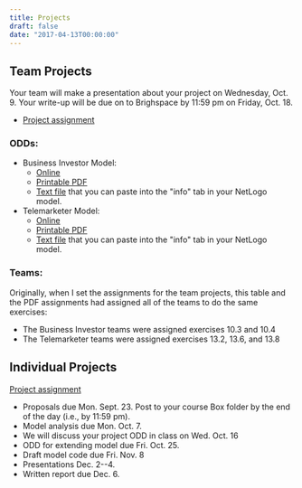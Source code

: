 ```yaml
---
title: Projects
draft: false
date: "2017-04-13T00:00:00"
---
```


## Team Projects

Your team will make a presentation about your project on Wednesday, Oct. 9. 
Your write-up will be due on to Brighspace by 11:59 pm on Friday, Oct. 18.

* [Project assignment](/assignment/TeamProjectAssignment.pdf)

### ODDs:

* Business Investor Model:
  * [Online](/projects/business_investor_odd)
  * [Printable PDF](/files/odd/business_investor_odd.pdf)
  * [Text file](/files/odd/business_investor_odd.md) that you can paste into 
    the "info" tab in your NetLogo model.
* Telemarketer Model:
  * [Online](/projects/telemarketer_odd)
  * [Printable PDF](/files/odd/telemarketer_odd.pdf)
  * [Text file](/files/odd/telemarketer_odd.md) that you can paste into the 
    "info" tab in your NetLogo model.

### Teams:

Originally, when I set the assignments for the team projects, this table and 
the PDF assignments had assigned all of the teams to do the same exercises:
  * The Business Investor teams were assigned exercises 10.3 and 10.4 
  * The Telemarketer teams were assigned exercises 13.2, 13.6, and 13.8
  

<!--
| Team # |       Project      |                     Members                 |      Exercises     |
|-------:|:------------------:|:-------------------------------------------:|:------------------:|
|   1    |  Business Investor |   Allister Barnes, Davis Kornblum           |   10.3, 10.4, 11.2 |
|   2    |  Business Investor |   Mairin Boyle, Marisa Kim                  |   10.3, 10.4, 11.2 |
|   3    |  Business Investor |   Michelle Gordon, Tara Menon               |   10.3, 10.4, 11.2 |
|   4    |  Business Investor | Sarah Habeck, Clark Kaminsky, Nolan Siegel  |   10.3, 10.4, 11.2 |
|   5    |  Business Investor |   Yasmeen Minniefield, Precious Ukachukwu   |   10.3, 10.4, 11.2 |
|   6    |  Telemarketer      |   Madeline Allen, Daniel Gonzalez           |   13.2, 13.3, 13.5 |
|   7    |  Telemarketer      |   Zachary Bloom, 'Ana Stringer              |   13.2, 13.3, 13.4 |
|   8    |  Telemarketer      |   Natalie Elliott, Ben Gode, Robin Young    |   13.2, 13.4, 13.5 |
|   9    |  Telemarketer      |   Tanya Iyer, Tatiana Singleton             |   13.2, 13.6, 13.8 |
|  10    |  Telemarketer      | Joshua McDuffie, Miguel Moravec, Mostafa Farhadian  | 13.2, 13.5, 13.7 |
--> 

## Individual Projects

[Project assignment](/assignment/ResearchProjectAssignment.pdf)

* Proposals due Mon. Sept. 23. Post to your course Box folder by the end of 
  the day (i.e., by 11:59 pm).
* Model analysis due Mon. Oct. 7.
* We will discuss your project ODD in class on Wed. Oct. 16
* ODD for extending model due Fri. Oct. 25.
* Draft model code due Fri. Nov. 8
* Presentations Dec. 2--4.
* Written report due Dec. 6.

<!--
### Presentation Schedule

| Monday Dec. 2       | Wednesday Dec. 4    |
|:-------------------:|:-------------------:|
| Maddie Allen        | Allister Barnes     |
| Mostafa Farhadan    | Zachary Bloom       |
| Ben Gode            | Marin Boyle         |
| Daniel Gonzalez     | Natalie Elliot      |
| Sarah Habeck        | Michelle Gordon     |
| Tanya Iyer          | Marisa Kim          |
| Clark Kaminsky      | Davis Kornblum      |
| Nolan Siegel        | Tara Menon          |
| Tatiyanna Singleton | Yasmeen Minniefield |
| 'Ana Stringer       | Miguel Moravec      |
| Robin Young         | Precious Ukachukwu  |
-->

